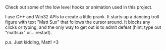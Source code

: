 Check out some of the low level hooks or animation used in this project.

I use C++ and Win32 APIs to create a little prank. It starts up a dancing troll figure with text "Matt Sux" that follows the cursor around. It blocks any clicks or typing, and the only way to get out is to admit defeat (hint: type out "mattsux" or... restart). 

p.s. Just kidding, Matt! <3

